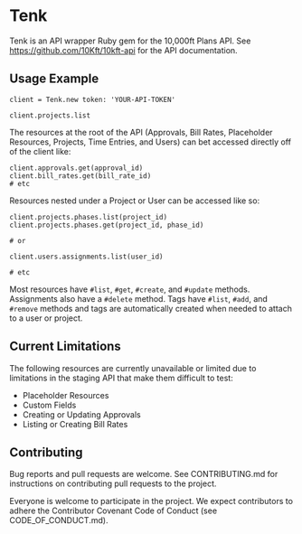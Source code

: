 # Tenk

Tenk is an API wrapper Ruby gem for the 10,000ft Plans API. See
https://github.com/10Kft/10kft-api for the API documentation.

## Usage Example

```
client = Tenk.new token: 'YOUR-API-TOKEN'

client.projects.list
```

The resources at the root of the API (Approvals, Bill Rates, Placeholder Resources, Projects, Time Entries, and Users)
can bet accessed directly off of the client like:

```
client.approvals.get(approval_id)
client.bill_rates.get(bill_rate_id)
# etc
```

Resources nested under a Project or User can be accessed like so:

```
client.projects.phases.list(project_id)
client.projects.phases.get(project_id, phase_id)

# or

client.users.assignments.list(user_id)

# etc
```

Most resources have `#list`, `#get`, `#create`, and `#update` methods. Assignments
also have a `#delete` method. Tags have `#list`, `#add`, and `#remove` methods
and tags are automatically created when needed to attach to a user or project.

## Current Limitations

The following resources are currently unavailable or limited due to limitations
in the staging API that make them difficult to test:

- Placeholder Resources
- Custom Fields
- Creating or Updating Approvals
- Listing or Creating Bill Rates

## Contributing

Bug reports and pull requests are welcome. See CONTRIBUTING.md for instructions
on contributing pull requests to the project.

Everyone is welcome to participate in the project. We expect contributors to
adhere the Contributor Covenant Code of Conduct (see CODE_OF_CONDUCT.md).
